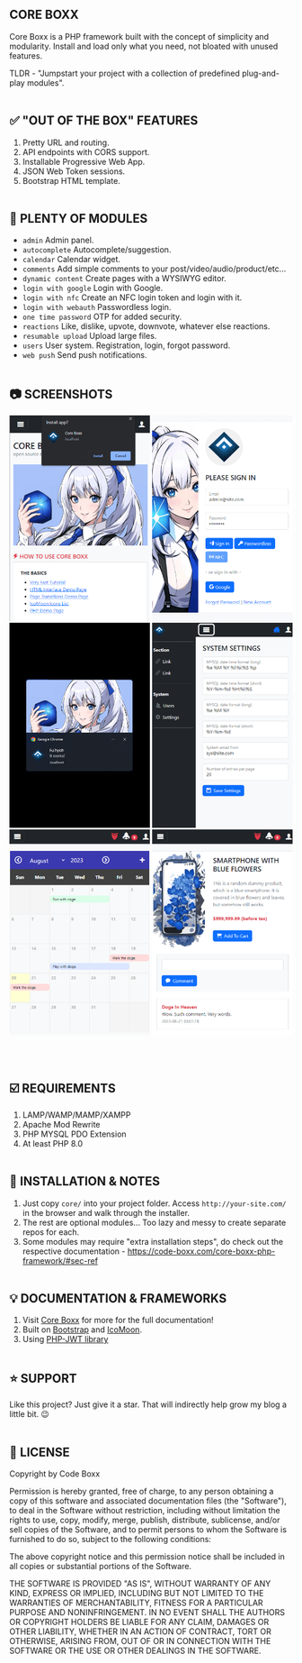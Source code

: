 ## CORE BOXX
Core Boxx is a PHP framework built with the concept of simplicity and modularity. Install and load only what you need, not bloated with unused features.

TLDR - "Jumpstart your project with a collection of predefined plug-and-play modules".
<br><br>

## :white_check_mark: "OUT OF THE BOX" FEATURES
1) Pretty URL and routing.
2) API endpoints with CORS support.
3) Installable Progressive Web App.
4) JSON Web Token sessions.
5) Bootstrap HTML template.
<br><br>

## :electric_plug: PLENTY OF MODULES
* `admin` Admin panel.
* `autocomplete` Autocomplete/suggestion.
* `calendar` Calendar widget.
* `comments` Add simple comments to your post/video/audio/product/etc...
* `dynamic content` Create pages with a WYSIWYG editor.
* `login with google` Login with Google.
* `login with nfc` Create an NFC login token and login with it.
* `login with webauth` Passwordless login.
* `one time password` OTP for added security.
* `reactions` Like, dislike, upvote, downvote, whatever else reactions.
* `resumable upload` Upload large files.
* `users` User system. Registration, login, forgot password.
* `web push` Send push notifications.
<br><br>

## :camera: SCREENSHOTS
<p float="left">
  <img width="250" src="https://github.com/code-boxx/Core-Boxx-PHP-Framework/blob/main/core/assets/core-boxx-1.png">
  <img width="250" src="https://github.com/code-boxx/Core-Boxx-PHP-Framework/blob/main/core/assets/core-boxx-2.png">
  <img width="250" src="https://github.com/code-boxx/Core-Boxx-PHP-Framework/blob/main/core/assets/core-boxx-3.png">
  <img width="250" src="https://github.com/code-boxx/Core-Boxx-PHP-Framework/blob/main/core/assets/core-boxx-4.png">
  <img width="250" src="https://github.com/code-boxx/Core-Boxx-PHP-Framework/blob/main/core/assets/core-boxx-5.png">
  <img width="250" src="https://github.com/code-boxx/Core-Boxx-PHP-Framework/blob/main/core/assets/core-boxx-6.png">
</p>
<br><br>

## :ballot_box_with_check: REQUIREMENTS
1) LAMP/WAMP/MAMP/XAMPP
2) Apache Mod Rewrite
3) PHP MYSQL PDO Extension
4) At least PHP 8.0
<br><br>

## :floppy_disk: INSTALLATION & NOTES
1) Just copy `core/` into your project folder. Access `http://your-site.com/` in the browser and walk through the installer.
2) The rest are optional modules... Too lazy and messy to create separate repos for each.
3) Some modules may require "extra installation steps", do check out the respective documentation - https://code-boxx.com/core-boxx-php-framework/#sec-ref
<br><br>

## :bulb: DOCUMENTATION & FRAMEWORKS
1) Visit [Core Boxx](https://code-boxx.com/core-boxx-php-framework/) for more for the full documentation!
2) Built on [Bootstrap](https://getbootstrap.com/) and [IcoMoon](https://icomoon.io/).
3) Using [PHP-JWT library](https://github.com/firebase/php-jwt)
<br><br>

## :star: SUPPORT
Like this project? Just give it a star. That will indirectly help grow my blog a little bit. :wink:
<br><br>

## :newspaper: LICENSE
Copyright by Code Boxx

Permission is hereby granted, free of charge, to any person obtaining a copy
of this software and associated documentation files (the "Software"), to deal
in the Software without restriction, including without limitation the rights
to use, copy, modify, merge, publish, distribute, sublicense, and/or sell
copies of the Software, and to permit persons to whom the Software is
furnished to do so, subject to the following conditions:

The above copyright notice and this permission notice shall be included in all
copies or substantial portions of the Software.

THE SOFTWARE IS PROVIDED "AS IS", WITHOUT WARRANTY OF ANY KIND, EXPRESS OR
IMPLIED, INCLUDING BUT NOT LIMITED TO THE WARRANTIES OF MERCHANTABILITY,
FITNESS FOR A PARTICULAR PURPOSE AND NONINFRINGEMENT. IN NO EVENT SHALL THE
AUTHORS OR COPYRIGHT HOLDERS BE LIABLE FOR ANY CLAIM, DAMAGES OR OTHER
LIABILITY, WHETHER IN AN ACTION OF CONTRACT, TORT OR OTHERWISE, ARISING FROM,
OUT OF OR IN CONNECTION WITH THE SOFTWARE OR THE USE OR OTHER DEALINGS IN THE
SOFTWARE.

